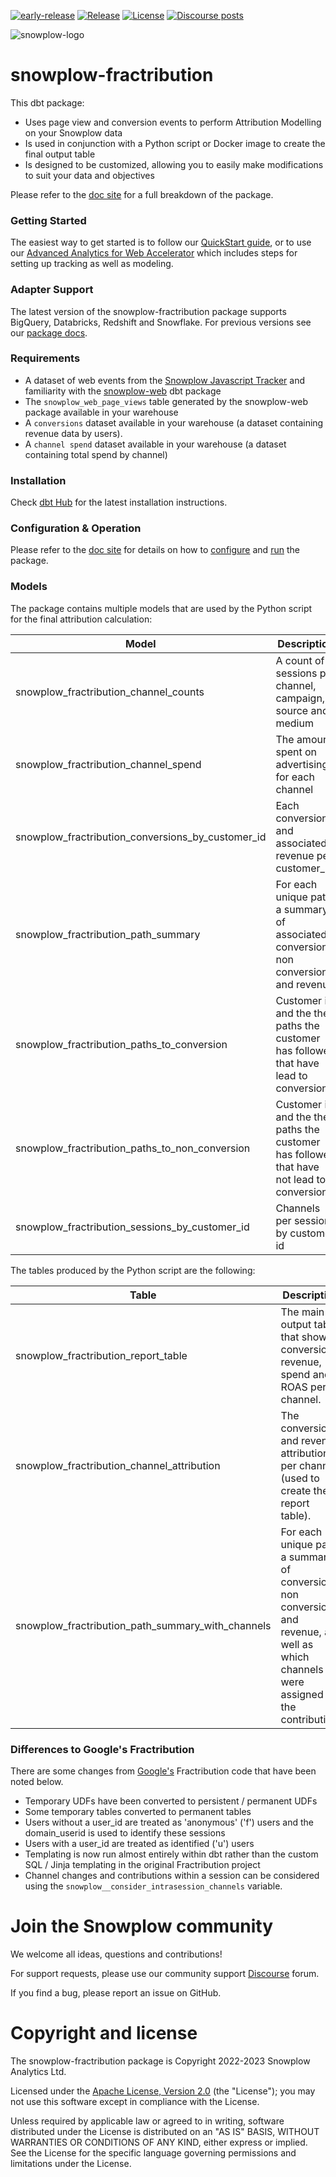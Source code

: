 [![early-release]][tracker-classification]
[![Release][release-image]][releases]
[![License][license-image]][license]
[![Discourse posts][discourse-image]][discourse]

![snowplow-logo](https://raw.githubusercontent.com/snowplow/dbt-snowplow-utils/main/assets/snowplow_logo.png)

# snowplow-fractribution

This dbt package:
- Uses page view and conversion events to perform Attribution Modelling on your Snowplow data
- Is used in conjunction with a Python script or Docker image to create the final output table
- Is designed to be customized, allowing you to easily make modifications to suit your data and objectives

Please refer to the [doc site](https://docs.snowplow.io/docs/modeling-your-data/modeling-your-data-with-dbt/dbt-models/dbt-fractribution-data-model/) for a full breakdown of the package.

### Getting Started

The easiest way to get started is to follow our [QuickStart guide](https://docs.snowplow.io/docs/modeling-your-data/modeling-your-data-with-dbt/dbt-quickstart/fractribution/), or to use our [Advanced Analytics for Web Accelerator](https://docs.snowplow.io/accelerators/snowplow-fractribution/) which includes steps for setting up tracking as well as modeling.

### Adapter Support

The latest version of the snowplow-fractribution package supports BigQuery, Databricks, Redshift and Snowflake. For previous versions see our [package docs](https://docs.snowplow.io/docs/modeling-your-data/modeling-your-data-with-dbt/).

### Requirements

- A dataset of web events from the [Snowplow Javascript Tracker](https://docs.snowplow.io/docs/collecting-data/collecting-from-own-applications/) and familiarity with the [snowplow-web](https://hub.getdbt.com/snowplow/snowplow_web/latest/) dbt package
- The `snowplow_web_page_views` table generated by the snowplow-web package available in your warehouse
- A `conversions` dataset available in your warehouse (a dataset containing revenue data by users).
- A `channel spend` dataset available in your warehouse (a dataset containing total spend by channel)

### Installation

Check [dbt Hub](https://hub.getdbt.com/snowplow/snowplow_fractribution/latest/) for the latest installation instructions.
### Configuration & Operation

Please refer to the [doc site](https://docs.snowplow.io/docs/modeling-your-data/modeling-your-data-with-dbt/) for details on how to [configure](https://docs.snowplow.io/docs/modeling-your-data/modeling-your-data-with-dbt/dbt-configuration/fractribution/) and [run](https://docs.snowplow.io/docs/modeling-your-data/modeling-your-data-with-dbt/dbt-quickstart/fractribution/) the package.

### Models

The package contains multiple models that are used by the Python script for the final attribution calculation:

| Model                     | Description                                                                           |
| ------------------------- | ------------------------------------------------------------------------------------- |
| snowplow_fractribution_channel_counts   | A count of sessions per channel, campaign, source and medium|
| snowplow_fractribution_channel_spend | The amount spent on advertising for each channel |
| snowplow_fractribution_conversions_by_customer_id | Each conversion and associated revenue per customer_id|
| snowplow_fractribution_path_summary | For each unique path, a summary of associated conversions, non conversions and revenue |
| snowplow_fractribution_paths_to_conversion | Customer id and the the paths the customer has followed that have lead to conversion|
| snowplow_fractribution_paths_to_non_conversion | Customer id and the the paths the customer has followed that have not lead to conversion|
| snowplow_fractribution_sessions_by_customer_id | Channels per session by customer id|

The tables produced by the Python script are the following:

| Table                                      | Description                                                                           |
| ------------------------------------------ | ------------------------------------------------------------------------------------- |
| snowplow_fractribution_report_table        | The main output table that shows conversions, revenue, spend and ROAS per channel.
| snowplow_fractribution_channel_attribution | The conversion and revenue attribution per channel (used to create the report table).
| snowplow_fractribution_path_summary_with_channels | For each unique path, a summary of conversions, non conversions and revenue, as well as which channels were assigned the contribution |

### Differences to Google's Fractribution

There are some changes from [Google's](https://github.com/google/fractribution) Fractribution code that have been noted below.

- Temporary UDFs have been converted to persistent / permanent UDFs
- Some temporary tables converted to permanent tables
- Users without a user_id are treated as 'anonymous' ('f') users and the domain_userid is used to identify these sessions
- Users with a user_id are treated as identified ('u') users
- Templating is now run almost entirely within dbt rather than the custom SQL / Jinja templating in the original Fractribution project
- Channel changes and contributions within a session can be considered using the `snowplow__consider_intrasession_channels` variable.

# Join the Snowplow community

We welcome all ideas, questions and contributions!

For support requests, please use our community support [Discourse][discourse] forum.

If you find a bug, please report an issue on GitHub.

# Copyright and license

The snowplow-fractribution package is Copyright 2022-2023 Snowplow Analytics Ltd.

Licensed under the [Apache License, Version 2.0][license] (the "License");
you may not use this software except in compliance with the License.

Unless required by applicable law or agreed to in writing, software
distributed under the License is distributed on an "AS IS" BASIS,
WITHOUT WARRANTIES OR CONDITIONS OF ANY KIND, either express or implied.
See the License for the specific language governing permissions and
limitations under the License.

[license]: http://www.apache.org/licenses/LICENSE-2.0
[license-image]: http://img.shields.io/badge/license-Apache--2-blue.svg?style=flat

[release-image]: https://img.shields.io/github/v/release/snowplow/dbt-snowplow-fractribution?sort=semver
[releases]: https://github.com/snowplow/dbt-snowplow-fractribution/releases

[tracker-classification]: https://docs.snowplow.io/docs/collecting-data/collecting-from-own-applications/tracker-maintenance-classification/
[early-release]: https://img.shields.io/static/v1?style=flat&label=Snowplow&message=Early%20Release&color=014477&labelColor=9ba0aa&logo=data:image/png;base64,iVBORw0KGgoAAAANSUhEUgAAABAAAAAQCAMAAAAoLQ9TAAAAeFBMVEVMaXGXANeYANeXANZbAJmXANeUANSQAM+XANeMAMpaAJhZAJeZANiXANaXANaOAM2WANVnAKWXANZ9ALtmAKVaAJmXANZaAJlXAJZdAJxaAJlZAJdbAJlbAJmQAM+UANKZANhhAJ+EAL+BAL9oAKZnAKVjAKF1ALNBd8J1AAAAKHRSTlMAa1hWXyteBTQJIEwRgUh2JjJon21wcBgNfmc+JlOBQjwezWF2l5dXzkW3/wAAAHpJREFUeNokhQOCA1EAxTL85hi7dXv/E5YPCYBq5DeN4pcqV1XbtW/xTVMIMAZE0cBHEaZhBmIQwCFofeprPUHqjmD/+7peztd62dWQRkvrQayXkn01f/gWp2CrxfjY7rcZ5V7DEMDQgmEozFpZqLUYDsNwOqbnMLwPAJEwCopZxKttAAAAAElFTkSuQmCC
[unsupported]: https://img.shields.io/static/v1?style=flat&label=Snowplow&message=Unsupported&color=24292e&labelColor=lightgrey&logo=data:image/png;base64,iVBORw0KGgoAAAANSUhEUgAAABAAAAAQCAMAAAAoLQ9TAAAAeFBMVEVMaXGXANeYANeXANZbAJmXANeUANSQAM+XANeMAMpaAJhZAJeZANiXANaXANaOAM2WANVnAKWXANZ9ALtmAKVaAJmXANZaAJlXAJZdAJxaAJlZAJdbAJlbAJmQAM+UANKZANhhAJ+EAL+BAL9oAKZnAKVjAKF1ALNBd8J1AAAAKHRSTlMAa1hWXyteBTQJIEwRgUh2JjJon21wcBgNfmc+JlOBQjwezWF2l5dXzkW3/wAAAHpJREFUeNokhQOCA1EAxTL85hi7dXv/E5YPCYBq5DeN4pcqV1XbtW/xTVMIMAZE0cBHEaZhBmIQwCFofeprPUHqjmD/+7peztd62dWQRkvrQayXkn01f/gWp2CrxfjY7rcZ5V7DEMDQgmEozFpZqLUYDsNwOqbnMLwPAJEwCopZxKttAAAAAElFTkSuQmCC
[maintained]: https://img.shields.io/static/v1?style=flat&label=Snowplow&message=Maintained&color=9e62dd&labelColor=9ba0aa&logo=data:image/png;base64,iVBORw0KGgoAAAANSUhEUgAAABAAAAAQCAMAAAAoLQ9TAAAAeFBMVEVMaXGXANeYANeXANZbAJmXANeUANSQAM+XANeMAMpaAJhZAJeZANiXANaXANaOAM2WANVnAKWXANZ9ALtmAKVaAJmXANZaAJlXAJZdAJxaAJlZAJdbAJlbAJmQAM+UANKZANhhAJ+EAL+BAL9oAKZnAKVjAKF1ALNBd8J1AAAAKHRSTlMAa1hWXyteBTQJIEwRgUh2JjJon21wcBgNfmc+JlOBQjwezWF2l5dXzkW3/wAAAHpJREFUeNokhQOCA1EAxTL85hi7dXv/E5YPCYBq5DeN4pcqV1XbtW/xTVMIMAZE0cBHEaZhBmIQwCFofeprPUHqjmD/+7peztd62dWQRkvrQayXkn01f/gWp2CrxfjY7rcZ5V7DEMDQgmEozFpZqLUYDsNwOqbnMLwPAJEwCopZxKttAAAAAElFTkSuQmCC
[actively-maintained]: https://img.shields.io/static/v1?style=flat&label=Snowplow&message=Actively%20Maintained&color=6638b8&labelColor=9ba0aa&logo=data:image/png;base64,iVBORw0KGgoAAAANSUhEUgAAABAAAAAQCAMAAAAoLQ9TAAAAeFBMVEVMaXGXANeYANeXANZbAJmXANeUANSQAM+XANeMAMpaAJhZAJeZANiXANaXANaOAM2WANVnAKWXANZ9ALtmAKVaAJmXANZaAJlXAJZdAJxaAJlZAJdbAJlbAJmQAM+UANKZANhhAJ+EAL+BAL9oAKZnAKVjAKF1ALNBd8J1AAAAKHRSTlMAa1hWXyteBTQJIEwRgUh2JjJon21wcBgNfmc+JlOBQjwezWF2l5dXzkW3/wAAAHpJREFUeNokhQOCA1EAxTL85hi7dXv/E5YPCYBq5DeN4pcqV1XbtW/xTVMIMAZE0cBHEaZhBmIQwCFofeprPUHqjmD/+7peztd62dWQRkvrQayXkn01f/gWp2CrxfjY7rcZ5V7DEMDQgmEozFpZqLUYDsNwOqbnMLwPAJEwCopZxKttAAAAAElFTkSuQmCC

[discourse-image]: https://img.shields.io/discourse/posts?server=https%3A%2F%2Fdiscourse.snowplow.io%2F
[discourse]: http://discourse.snowplow.io/
